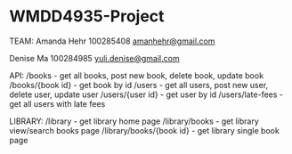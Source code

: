 # WMDD4935-Project

TEAM:
Amanda Hehr
100285408
amanhehr@gmail.com

Denise Ma
100284985
yuli.denise@gmail.com

API:
/books - get all books, post new book, delete book, update book
/books/{book id} - get book by id
/users - get all users, post new user, delete user, update user
/users/{user id} - get user by id
/users/late-fees - get all users with late fees

LIBRARY:
/library - get library home page
/library/books - get library view/search books page
/library/books/{book id} - get library single book page

